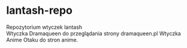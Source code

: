 # lantash-repo
Repozytorium wtyczek lantash <br>
Wtyczka Dramaqueen do przeglądania strony dramaqueen.pl
Wtyczka Anime Otaku do stron anime.

